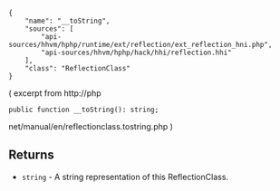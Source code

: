 ``` yamlmeta
{
    "name": "__toString",
    "sources": [
        "api-sources/hhvm/hphp/runtime/ext/reflection/ext_reflection_hni.php",
        "api-sources/hhvm/hphp/hack/hhi/reflection.hhi"
    ],
    "class": "ReflectionClass"
}
```




( excerpt from http://php




``` Hack
public function __toString(): string;
```




net/manual/en/reflectionclass.tostring.php )




## Returns




+ ` string ` - A string representation of this ReflectionClass.
<!-- HHAPIDOC -->
